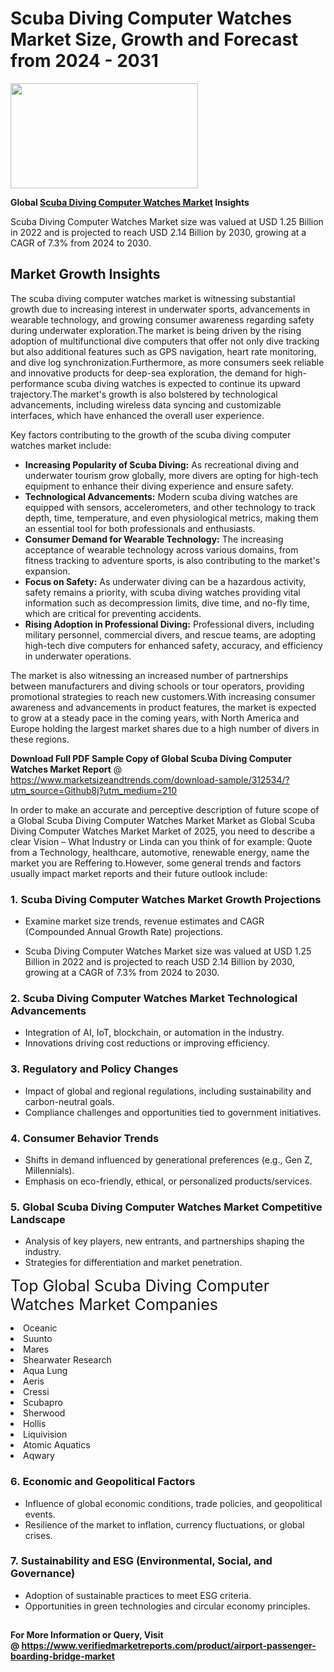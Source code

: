 <H1>Scuba Diving Computer Watches Market Size, Growth and Forecast from 2024 - 2031</H1><img class="aligncenter size-medium wp-image-584254" src="https://thirdeyenews.in/wp-content/uploads/2024/09/Global-Market-Research-300x168.jpeg" alt="" width="300" height="168" /><p><strong>Global&nbsp;<a href="https://www.marketsizeandtrends.com/download-sample/312534/?utm_source=Github8j?utm_medium=210">Scuba Diving Computer Watches Market</a> Insights</strong></p><p>Scuba Diving Computer Watches Market size was valued at USD 1.25 Billion in 2022 and is projected to reach USD 2.14 Billion by 2030, growing at a CAGR of 7.3% from 2024 to 2030.</p><p><h2>Market Growth Insights</h2> <p>The scuba diving computer watches market is witnessing substantial growth due to increasing interest in underwater sports, advancements in wearable technology, and growing consumer awareness regarding safety during underwater exploration.The market is being driven by the rising adoption of multifunctional dive computers that offer not only dive tracking but also additional features such as GPS navigation, heart rate monitoring, and dive log synchronization.Furthermore, as more consumers seek reliable and innovative products for deep-sea exploration, the demand for high-performance scuba diving watches is expected to continue its upward trajectory.The market's growth is also bolstered by technological advancements, including wireless data syncing and customizable interfaces, which have enhanced the overall user experience. </p> <p>Key factors contributing to the growth of the scuba diving computer watches market include:</p> <ul> <li><strong>Increasing Popularity of Scuba Diving:</strong> As recreational diving and underwater tourism grow globally, more divers are opting for high-tech equipment to enhance their diving experience and ensure safety.</li> <li><strong>Technological Advancements:</strong> Modern scuba diving watches are equipped with sensors, accelerometers, and other technology to track depth, time, temperature, and even physiological metrics, making them an essential tool for both professionals and enthusiasts.</li> <li><strong>Consumer Demand for Wearable Technology:</strong> The increasing acceptance of wearable technology across various domains, from fitness tracking to adventure sports, is also contributing to the market's expansion.</li> <li><strong>Focus on Safety:</strong> As underwater diving can be a hazardous activity, safety remains a priority, with scuba diving watches providing vital information such as decompression limits, dive time, and no-fly time, which are critical for preventing accidents.</li> <li><strong>Rising Adoption in Professional Diving:</strong> Professional divers, including military personnel, commercial divers, and rescue teams, are adopting high-tech dive computers for enhanced safety, accuracy, and efficiency in underwater operations.</li> </ul> <p>The market is also witnessing an increased number of partnerships between manufacturers and diving schools or tour operators, providing promotional strategies to reach new customers.With increasing consumer awareness and advancements in product features, the market is expected to grow at a steady pace in the coming years, with North America and Europe holding the largest market shares due to a high number of divers in these regions.</p><p><span class=""><strong>Download Full PDF Sample Copy of Global Scuba Diving Computer Watches Market Report</strong> @ <a href="https://www.marketsizeandtrends.com/download-sample/312534/?utm_source=Github8j?utm_medium=210" target="_blank">https://www.marketsizeandtrends.com/download-sample/312534/?utm_source=Github8j?utm_medium=210</a></span></p><p>In order to make an accurate and perceptive description of future scope of a Global&nbsp;Scuba Diving Computer Watches Market Market as Global&nbsp;Scuba Diving Computer Watches Market Market of 2025, you need to describe a clear Vision &ndash; What Industry or Linda can you think of for example: Quote from a Technology, healthcare, automotive, renewable energy, name the market you are Reffering to.However, some general trends and factors usually impact market reports and their future outlook include:</p><h3>1.&nbsp;<strong>Scuba Diving Computer Watches Market Growth Projections</strong></h3><ul><li>Examine market size trends, revenue estimates and CAGR (Compounded Annual Growth Rate) projections.</li><li><p>Scuba Diving Computer Watches Market size was valued at USD 1.25 Billion in 2022 and is projected to reach USD 2.14 Billion by 2030, growing at a CAGR of 7.3% from 2024 to 2030.</p></li></ul><h3>2.&nbsp;<strong>Scuba Diving Computer Watches Market Technological Advancements</strong></h3><ul><li>Integration of AI, IoT, blockchain, or automation in the industry.</li><li>Innovations driving cost reductions or improving efficiency.</li></ul><h3>3.&nbsp;<strong>Regulatory and Policy Changes</strong></h3><ul><li>Impact of global and regional regulations, including sustainability and carbon-neutral goals.</li><li>Compliance challenges and opportunities tied to government initiatives.</li></ul><h3>4.&nbsp;<strong>Consumer Behavior Trends</strong></h3><ul><li>Shifts in demand influenced by generational preferences (e.g., Gen Z, Millennials).</li><li>Emphasis on eco-friendly, ethical, or personalized products/services.</li></ul><h3>5.&nbsp;<strong>Global Scuba Diving Computer Watches Market Competitive Landscape</strong></h3><ul><li>Analysis of key players, new entrants, and partnerships shaping the industry.</li><li>Strategies for differentiation and market penetration.</li></ul><p data-pm-slice="1 1 []"><span style="color: inherit; font-family: inherit; font-size: 25px;">Top Global Scuba Diving Computer Watches Market Companies</span></p><div class="" data-test-id=""><p><li>Oceanic</li><li> Suunto</li><li> Mares</li><li> Shearwater Research</li><li> Aqua Lung</li><li> Aeris</li><li> Cressi</li><li> Scubapro</li><li> Sherwood</li><li> Hollis</li><li> Liquivision</li><li> Atomic Aquatics</li><li> Aqwary</li></p></div><h3>6.&nbsp;<strong>Economic and Geopolitical Factors</strong></h3><ul><li>Influence of global economic conditions, trade policies, and geopolitical events.</li><li>Resilience of the market to inflation, currency fluctuations, or global crises.</li></ul><h3>7.&nbsp;<strong>Sustainability and ESG (Environmental, Social, and Governance)</strong></h3><ul><li>Adoption of sustainable practices to meet ESG criteria.</li><li>Opportunities in green technologies and circular economy principles.</li></ul><h2><strong style="font-size: 14px;">For More Information or Query, Visit @&nbsp;</strong><a style="background-color: #ffffff; font-size: 14px;" href="https://www.marketsizeandtrends.com/report/scuba-diving-computer-watches-market/" target="_blank">https://www.verifiedmarketreports.com/product/airport-passenger-boarding-bridge-market</a></h2>